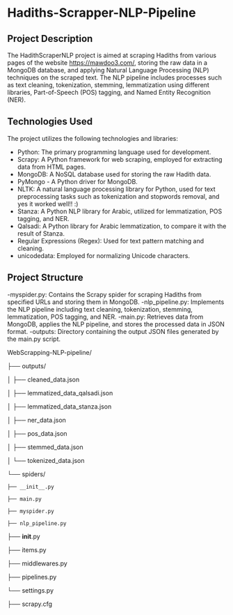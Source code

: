 # Hadiths-Scrapper-NLP-Pipeline

## Project Description

The HadithScraperNLP project is aimed at scraping Hadiths from various pages of the website https://mawdoo3.com/, storing the raw data in a MongoDB database, and applying Natural Language Processing (NLP) techniques on the scraped text. The NLP pipeline includes processes such as text cleaning, tokenization, stemming, lemmatization using different libraries, Part-of-Speech (POS) tagging, and Named Entity Recognition (NER).

## Technologies Used

The project utilizes the following technologies and libraries:

- Python: The primary programming language used for development.
- Scrapy: A Python framework for web scraping, employed for extracting data from HTML pages.
- MongoDB: A NoSQL database used for storing the raw Hadith data.
- PyMongo - A Python driver for MongoDB.
- NLTK: A natural language processing library for Python, used for text preprocessing tasks such as tokenization and stopwords removal, and yes it worked well!! :)
- Stanza: A Python NLP library for Arabic, utilized for lemmatization, POS tagging, and NER.
- Qalsadi: A Python library for Arabic lemmatization, to compare it with the result of Stanza.
- Regular Expressions (Regex): Used for text pattern matching and cleaning.
- unicodedata: Employed for normalizing Unicode characters.

## Project Structure 

-myspider.py: Contains the Scrapy spider for scraping Hadiths from specified URLs and storing them in MongoDB.
-nlp_pipeline.py: Implements the NLP pipeline including text cleaning, tokenization, stemming, lemmatization, POS tagging, and NER.
-main.py: Retrieves data from MongoDB, applies the NLP pipeline, and stores the processed data in JSON format.
-outputs: Directory containing the output JSON files generated by the main.py script.

WebScrapping-NLP-pipeline/

├── outputs/

│   ├── cleaned_data.json

│   ├── lemmatized_data_qalsadi.json

│   ├── lemmatized_data_stanza.json

│   ├── ner_data.json

│   ├── pos_data.json

│   ├── stemmed_data.json

│   └── tokenized_data.json

└── spiders/

    ├── __init__.py
    
    ├── main.py
    
    ├── myspider.py
    
    ├── nlp_pipeline.py
    
├── __init__.py

├── items.py

├── middlewares.py

├── pipelines.py

└── settings.py

├── scrapy.cfg
